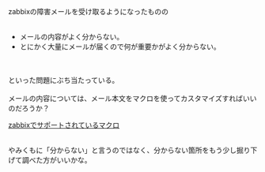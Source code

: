 zabbixの障害メールを受け取るようになったものの
<br><br>
- メールの内容がよく分からない。
- とにかく大量にメールが届くので何が重要かがよく分からない。

<br><br>
といった問題にぶち当たっている。
<br><br>
メールの内容については、メール本文をマクロを使ってカスタマイズすればいいのだろうか？

[zabbixでサポートされているマクロ](https://www.zabbix.com/documentation/2.2/jp/manual/appendix/macros/supported_by_location)
<br><br>

やみくもに「分からない」と言うのではなく、分からない箇所をもう少し掘り下げて調べた方がいいかな。

